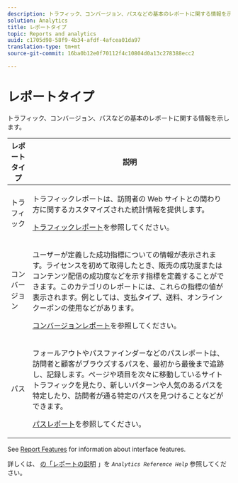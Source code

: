 ```yaml
---
description: トラフィック、コンバージョン、パスなどの基本のレポートに関する情報を示します。
solution: Analytics
title: レポートタイプ
topic: Reports and analytics
uuid: c1705d98-58f9-4b34-afdf-4afcea01da97
translation-type: tm+mt
source-git-commit: 16ba0b12e0f70112f4c10804d0a13c278388ecc2

---
```



# レポートタイプ

トラフィック、コンバージョン、パスなどの基本のレポートに関する情報を示します。

<table id="table_C167C2A2EA4742E9B14DA4F90C6FCEE2"> 
 <thead> 
  <tr> 
   <th colname="col1" class="entry"> レポートタイプ </th> 
   <th colname="col2" class="entry"> 説明 </th> 
  </tr> 
 </thead>
 <tbody> 
  <tr> 
   <td colname="col1"> トラフィック </td> 
   <td colname="col2"> <p>トラフィックレポートは、訪問者の Web サイトとの関わり方に関するカスタマイズされた統計情報を提供します。 </p> <p><a href="https://marketing.adobe.com/resources/help/en_US/reference/reports_traffic.html"  >トラフィックレポート</a>を参照してください。 </p> </td> 
  </tr> 
  <tr> 
   <td colname="col1"> コンバージョン </td> 
   <td colname="col2"> <p>ユーザーが定義した成功指標についての情報が表示されます。ライセンスを初めて取得したとき、販売の成功度またはコンテンツ配信の成功度などを示す指標を定義することができます。このカテゴリのレポートには、これらの指標の値が表示されます。例としては、支払タイプ、送料、オンラインクーポンの使用などがあります。 </p> <p><a href="https://marketing.adobe.com/resources/help/en_US/reference/reports_conversion.html"  >コンバージョンレポート</a>を参照してください。 </p> </td> 
  </tr> 
  <tr> 
   <td colname="col1"> パス </td> 
   <td colname="col2"> <p>フォールアウトやパスファインダーなどのパスレポートは、訪問者と顧客がブラウズするパスを、最初から最後まで追跡し、記録します。ページや項目を次々に移動しているサイトトラフィックを見たり、新しいパターンや人気のあるパスを特定したり、訪問者が通る特定のパスを見つけることなどができます。 </p> <p><a href="https://marketing.adobe.com/resources/help/en_US/reference/reports_paths.html"  >パスレポート</a>を参照してください。 </p> </td> 
  </tr> 
 </tbody> 
</table>

See [Report Features](/help/analyze/reports-analytics/overview/report-overview.md) for information about interface features.

詳しくは、 [の「レポートの説明](https://marketing.adobe.com/resources/help/en_US/reference/reports_descriptions.html) 」を *`Analytics Reference Help`* 参照してください。
